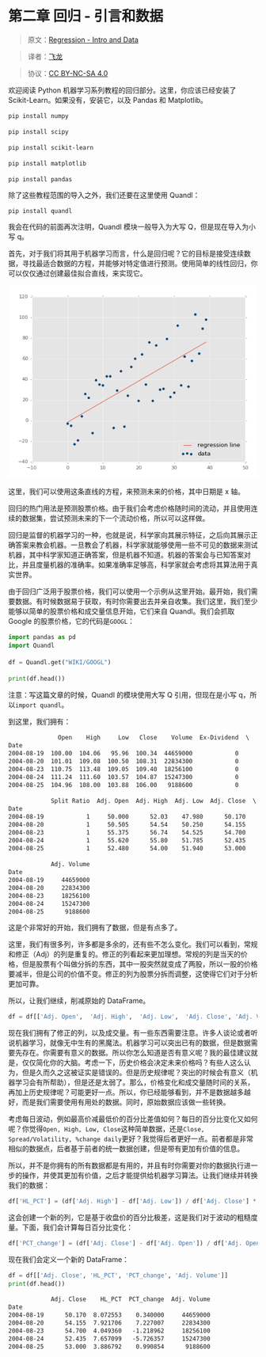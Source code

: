 # 第二章 回归 - 引言和数据

> 原文：[Regression - Intro and Data](https://pythonprogramming.net/regression-introduction-machine-learning-tutorial/)

> 译者：[飞龙](https://github.com/)

> 协议：[CC BY-NC-SA 4.0](http://creativecommons.org/licenses/by-nc-sa/4.0/)

欢迎阅读 Python 机器学习系列教程的回归部分。这里，你应该已经安装了 Scikit-Learn。如果没有，安装它，以及 Pandas 和 Matplotlib。

```
pip install numpy

pip install scipy

pip install scikit-learn

pip install matplotlib

pip install pandas
```

除了这些教程范围的导入之外，我们还要在这里使用 Quandl：

```
pip install quandl
```

我会在代码的前面再次注明，Quandl 模块一般导入为大写 Q，但是现在导入为小写 q。

首先，对于我们将其用于机器学习而言，什么是回归呢？它的目标是接受连续数据，寻找最适合数据的方程，并能够对特定值进行预测。使用简单的线性回归，你可以仅仅通过创建最佳拟合直线，来实现它。

![](img/2-1.png)

这里，我们可以使用这条直线的方程，来预测未来的价格，其中日期是 x 轴。

回归的热门用法是预测股票价格。由于我们会考虑价格随时间的流动，并且使用连续的数据集，尝试预测未来的下一个流动价格，所以可以这样做。

回归是监督的机器学习的一种，也就是说，科学家向其展示特征，之后向其展示正确答案来教会机器。一旦教会了机器，科学家就能够使用一些不可见的数据来测试机器，其中科学家知道正确答案，但是机器不知道。机器的答案会与已知答案对比，并且度量机器的准确率。如果准确率足够高，科学家就会考虑将其算法用于真实世界。

由于回归广泛用于股票价格，我们可以使用一个示例从这里开始。最开始，我们需要数据。有时候数据易于获取，有时你需要出去并亲自收集。我们这里，我们至少能够以简单的股票价格和成交量信息开始，它们来自 Quandl。我们会抓取 Google 的股票价格，它的代码是`GOOGL`：

```py
import pandas as pd
import Quandl

df = Quandl.get("WIKI/GOOGL")

print(df.head())
```

注意：写这篇文章的时候，Quandl 的模块使用大写 Q 引用，但现在是小写 q，所以`import quandl`。

到这里，我们拥有：

```
              Open    High     Low   Close    Volume  Ex-Dividend  \
Date                                                                
2004-08-19  100.00  104.06   95.96  100.34  44659000            0   
2004-08-20  101.01  109.08  100.50  108.31  22834300            0   
2004-08-23  110.75  113.48  109.05  109.40  18256100            0   
2004-08-24  111.24  111.60  103.57  104.87  15247300            0   
2004-08-25  104.96  108.00  103.88  106.00   9188600            0   

            Split Ratio  Adj. Open  Adj. High  Adj. Low  Adj. Close  \
Date                                                                  
2004-08-19            1     50.000      52.03    47.980      50.170   
2004-08-20            1     50.505      54.54    50.250      54.155   
2004-08-23            1     55.375      56.74    54.525      54.700   
2004-08-24            1     55.620      55.80    51.785      52.435   
2004-08-25            1     52.480      54.00    51.940      53.000   

            Adj. Volume  
Date                     
2004-08-19     44659000  
2004-08-20     22834300  
2004-08-23     18256100  
2004-08-24     15247300  
2004-08-25      9188600 
```

这是个非常好的开始，我们拥有了数据，但是有点多了。

这里，我们有很多列，许多都是多余的，还有些不怎么变化。我们可以看到，常规和修正（Adj）的列是重复的。修正的列看起来更加理想。常规的列是当天的价格，但是股票有个叫做分拆的东西，其中一股突然就变成了两股，所以一股的价格要减半，但是公司的价值不变。修正的列为股票分拆而调整，这使得它们对于分析更加可靠。

所以，让我们继续，削减原始的 DataFrame。

```py
df = df[['Adj. Open',  'Adj. High',  'Adj. Low',  'Adj. Close', 'Adj. Volume']]
```

现在我们拥有了修正的列，以及成交量。有一些东西需要注意。许多人谈论或者听说机器学习，就像无中生有的黑魔法。机器学习可以突出已有的数据，但是数据需要先存在。你需要有意义的数据。所以你怎么知道是否有意义呢？我的最佳建议就是，仅仅简化你的大脑。考虑一下，历史价格会决定未来价格吗？有些人这么认为，但是久而久之这被证实是错误的。但是历史规律呢？突出的时候会有意义（机器学习会有所帮助），但是还是太弱了。那么，价格变化和成交量随时间的关系，再加上历史规律呢？可能更好一点。所以，你已经能够看到，并不是数据越多越好，而是我们需要使用有用处的数据。同时，原始数据应该做一些转换。

考虑每日波动，例如最高价减最低价的百分比差值如何？每日的百分比变化又如何呢？你觉得`Open, High, Low, Close`这种简单数据，还是`Close, Spread/Volatility, %change daily`更好？我觉得后者更好一点。前者都是非常相似的数据点，后者基于前者的统一数据创建，但是带有更加有价值的信息。

所以，并不是你拥有的所有数据都是有用的，并且有时你需要对你的数据执行进一步的操作，并使其更加有价值，之后才能提供给机器学习算法。让我们继续并转换我们的数据：

```py
df['HL_PCT'] = (df['Adj. High'] - df['Adj. Low']) / df['Adj. Close'] * 100.0
```

这会创建一个新的列，它是基于收盘价的百分比极差，这是我们对于波动的粗糙度量。下面，我们会计算每日百分比变化：

```py
df['PCT_change'] = (df['Adj. Close'] - df['Adj. Open']) / df['Adj. Open'] * 100.0
```
现在我们会定义一个新的 DataFrame：

```py
df = df[['Adj. Close', 'HL_PCT', 'PCT_change', 'Adj. Volume']]
print(df.head())
```

```
            Adj. Close    HL_PCT  PCT_change  Adj. Volume
Date                                                     
2004-08-19      50.170  8.072553    0.340000     44659000
2004-08-20      54.155  7.921706    7.227007     22834300
2004-08-23      54.700  4.049360   -1.218962     18256100
2004-08-24      52.435  7.657099   -5.726357     15247300
2004-08-25      53.000  3.886792    0.990854      9188600
```
